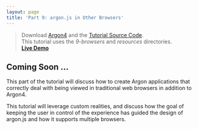 ```yaml
---
layout: page
title: 'Part 9: argon.js in Other Browsers'
---
```

> Download [Argon4](http://argonjs.io/argon-app) and the [Tutorial Source Code](https://github.com/argonjs/docs/tree/gh-pages/code). <br> This tutorial uses the *9-browsers* and *resources* directories.<br> **[Live Demo](/code/9-browsers)**

## Coming Soon ...

This part of the tutorial will discuss how to create Argon applications that correctly deal with being viewed in traditional web browsers in addition to Argon4.  

This tutorial will leverage custom realities, and discuss how the goal of keeping the user in control of the experience has guided the design of argon.js and how it supports multiple browsers.

